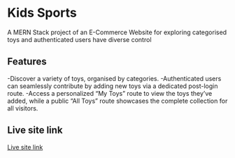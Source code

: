 # Kids Sports

A MERN Stack project of an E-Commerce Website for exploring categorised toys and authenticated users have diverse control

## Features

-Discover a variety of toys, organised by categories.
-Authenticated users can seamlessly contribute by adding new toys via a dedicated post-login route.
-Access a personalized “My Toys” route to view the toys they’ve added, while a public “All Toys” route showcases the complete collection for all visitors.

## Live site link

[Live site link](https://assignment-11-468db.web.app/)
